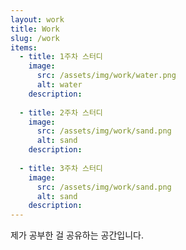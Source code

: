 ```yaml
---
layout: work
title: Work
slug: /work
items:
  - title: 1주차 스터디
    image:
      src: /assets/img/work/water.png
      alt: water
    description: 
    
  - title: 2주차 스터디
    image:
      src: /assets/img/work/sand.png
      alt: sand
    description: 
    
  - title: 3주차 스터디
    image:
      src: /assets/img/work/sand.png
      alt: sand
    description: 
---
```


제가 공부한 걸 공유하는 공간입니다.
<br />
<br />
